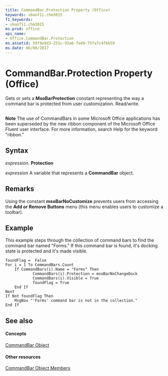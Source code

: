 ```yaml
---
title: CommandBar.Protection Property (Office)
keywords: vbaof11.chm3015
f1_keywords:
- vbaof11.chm3015
ms.prod: office
api_name:
- Office.CommandBar.Protection
ms.assetid: 59f9e9d3-251c-93a6-fa49-75fa7c4f6659
ms.date: 06/08/2017
---
```



# CommandBar.Protection Property (Office)

Gets or sets a  **MsoBarProtection** constant representing the way a command bar is protected from user customization. Read/write.


## 


 **Note**  The use of CommandBars in some Microsoft Office applications has been superseded by the new ribbon component of the Microsoft Office Fluent user interface. For more information, search Help for the keyword "ribbon."


## Syntax

 _expression_. **Protection**

 _expression_ A variable that represents a **CommandBar** object.


## Remarks

Using the constant  **msoBarNoCustomize** prevents users from accessing the **Add or Remove Buttons** menu (this menu enables users to customize a toolbar).


## Example

This example steps through the collection of command bars to find the command bar named "Forms." If this command bar is found, it's docking state is protected and it's made visible.


```
foundFlag =  False 
For i = 1 To CommandBars.Count 
    If CommandBars(i).Name = "Forms" Then 
            CommandBars(i).Protection = msoBarNoChangeDock 
            CommandBars(i).Visible = True  
            foundFlag = True  
    End If 
Next 
If Not foundFlag Then 
    MsgBox "'Forms' command bar is not in the collection." 
End If
```


## See also


#### Concepts


[CommandBar Object](commandbar-object-office.md)
#### Other resources


[CommandBar Object Members](commandbar-members-office.md)

